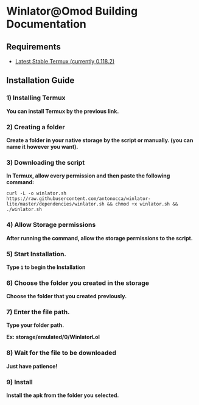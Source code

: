# Winlator@Omod Building Documentation
## Requirements
- [Latest Stable Termux (currently 0.118.2)](https://github.com/termux/termux-app/releases/download/v0.118.2/termux-app_v0.118.2+github-debug_universal.apk)

## Installation Guide
### 1) Installing Termux
**You can install Termux by the previous link.**
### 2) Creating a folder
**Create a folder in your native storage by the script or manually. (you can name it however you want).**

### 3) Downloading the script
**In Termux, allow every permission and then paste the following command:**

```curl -L -o winlator.sh https://raw.githubusercontent.com/antonocca/winlator-lite/master/dependencies/winlator.sh && chmod +x winlator.sh && ./winlator.sh```

### 4) Allow Storage permissions
**After running the command, allow the storage permissions to the script.**

### 5) Start Installation.
**Type ```1``` to begin the Installation**

### 6) Choose the folder you created in the storage
**Choose the folder that you created previously.**

### 7) Enter the file path.
**Type your folder path.**

**Ex: storage/emulated/0/WinlatorLol**

### 8) Wait for the file to be downloaded
**Just have patience!**

### 9) Install
**Install the apk from the folder you selected.**
